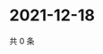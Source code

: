 # 2021-12-18

共 0 条

<!-- BEGIN WEIBO -->
<!-- 最后更新时间 Sat Dec 18 2021 08:43:15 GMT+0800 (China Standard Time) -->

<!-- END WEIBO -->
